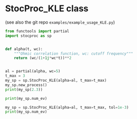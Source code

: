 # StocProc_KLE class

(see also the git repo `examples/example_usage_KLE.py`)

```python
from functools import partial
import stocproc as sp


def alpha(t, wc):
    """Ohmic correlation function, wc: cutoff frequency"""
    return (wc/(1+1j*wc*t))**2


al = partial(alpha, wc=5)
t_max = 3
my_sp = sp.StocProc_KLE(alpha=al, t_max=t_max)
my_sp.new_process()
print(my_sp(2.3))

print(my_sp.num_ev)

my_sp = sp.StocProc_KLE(alpha=al, t_max=t_max, tol=1e-3)
print(my_sp.num_ev)
```